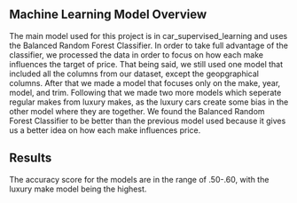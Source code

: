 ## Machine Learning Model Overview

The main model used for this project is in car_supervised_learning and uses the Balanced Random Forest Classifier. In order to take full advantage of the classifier, we processed the data in order to focus on how each make influences the target of price. That being said, we still used one model that included all the columns from our dataset, except the geopgraphical columns. After that we made a model that focuses only on the make, year, model, and trim. Following that we made two more models which seperate regular makes from luxury makes, as the luxury cars create some bias in the other model where they are together. We found the Balanced Random Forest Classifier to be better than the previous model used because it gives us a better idea on how each make influences price.

## Results

The accuracy score for the models are in the range of .50-.60, with the luxury make model being the highest.
